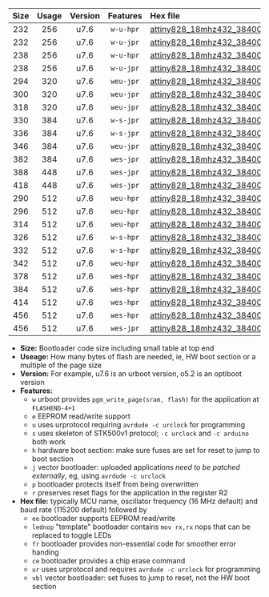 |Size|Usage|Version|Features|Hex file|
|:-:|:-:|:-:|:-:|:--|
|232|256|u7.6|`w-u-hpr`|[attiny828_18mhz432_38400bps_ur.hex](https://raw.githubusercontent.com/stefanrueger/urboot/main/attiny828_18mhz432_38400bps_ur.hex)|
|232|256|u7.6|`w-u-jpr`|[attiny828_18mhz432_38400bps_ur_vbl.hex](https://raw.githubusercontent.com/stefanrueger/urboot/main/attiny828_18mhz432_38400bps_ur_vbl.hex)|
|238|256|u7.6|`w-u-hpr`|[attiny828_18mhz432_38400bps_lednop_ur.hex](https://raw.githubusercontent.com/stefanrueger/urboot/main/attiny828_18mhz432_38400bps_lednop_ur.hex)|
|238|256|u7.6|`w-u-jpr`|[attiny828_18mhz432_38400bps_lednop_ur_vbl.hex](https://raw.githubusercontent.com/stefanrueger/urboot/main/attiny828_18mhz432_38400bps_lednop_ur_vbl.hex)|
|294|320|u7.6|`weu-jpr`|[attiny828_18mhz432_38400bps_ee_ur_vbl.hex](https://raw.githubusercontent.com/stefanrueger/urboot/main/attiny828_18mhz432_38400bps_ee_ur_vbl.hex)|
|300|320|u7.6|`weu-jpr`|[attiny828_18mhz432_38400bps_ee_lednop_ur_vbl.hex](https://raw.githubusercontent.com/stefanrueger/urboot/main/attiny828_18mhz432_38400bps_ee_lednop_ur_vbl.hex)|
|318|320|u7.6|`weu-jpr`|[attiny828_18mhz432_38400bps_ee_lednop_fr_ur_vbl.hex](https://raw.githubusercontent.com/stefanrueger/urboot/main/attiny828_18mhz432_38400bps_ee_lednop_fr_ur_vbl.hex)|
|330|384|u7.6|`w-s-jpr`|[attiny828_18mhz432_38400bps_vbl.hex](https://raw.githubusercontent.com/stefanrueger/urboot/main/attiny828_18mhz432_38400bps_vbl.hex)|
|336|384|u7.6|`w-s-jpr`|[attiny828_18mhz432_38400bps_lednop_vbl.hex](https://raw.githubusercontent.com/stefanrueger/urboot/main/attiny828_18mhz432_38400bps_lednop_vbl.hex)|
|346|384|u7.6|`weu-jpr`|[attiny828_18mhz432_38400bps_ee_lednop_fr_ce_ur_vbl.hex](https://raw.githubusercontent.com/stefanrueger/urboot/main/attiny828_18mhz432_38400bps_ee_lednop_fr_ce_ur_vbl.hex)|
|382|384|u7.6|`wes-jpr`|[attiny828_18mhz432_38400bps_ee_vbl.hex](https://raw.githubusercontent.com/stefanrueger/urboot/main/attiny828_18mhz432_38400bps_ee_vbl.hex)|
|388|448|u7.6|`wes-jpr`|[attiny828_18mhz432_38400bps_ee_lednop_vbl.hex](https://raw.githubusercontent.com/stefanrueger/urboot/main/attiny828_18mhz432_38400bps_ee_lednop_vbl.hex)|
|418|448|u7.6|`wes-jpr`|[attiny828_18mhz432_38400bps_ee_lednop_fr_vbl.hex](https://raw.githubusercontent.com/stefanrueger/urboot/main/attiny828_18mhz432_38400bps_ee_lednop_fr_vbl.hex)|
|290|512|u7.6|`weu-hpr`|[attiny828_18mhz432_38400bps_ee_ur.hex](https://raw.githubusercontent.com/stefanrueger/urboot/main/attiny828_18mhz432_38400bps_ee_ur.hex)|
|296|512|u7.6|`weu-hpr`|[attiny828_18mhz432_38400bps_ee_lednop_ur.hex](https://raw.githubusercontent.com/stefanrueger/urboot/main/attiny828_18mhz432_38400bps_ee_lednop_ur.hex)|
|314|512|u7.6|`weu-hpr`|[attiny828_18mhz432_38400bps_ee_lednop_fr_ur.hex](https://raw.githubusercontent.com/stefanrueger/urboot/main/attiny828_18mhz432_38400bps_ee_lednop_fr_ur.hex)|
|326|512|u7.6|`w-s-hpr`|[attiny828_18mhz432_38400bps.hex](https://raw.githubusercontent.com/stefanrueger/urboot/main/attiny828_18mhz432_38400bps.hex)|
|332|512|u7.6|`w-s-hpr`|[attiny828_18mhz432_38400bps_lednop.hex](https://raw.githubusercontent.com/stefanrueger/urboot/main/attiny828_18mhz432_38400bps_lednop.hex)|
|342|512|u7.6|`weu-hpr`|[attiny828_18mhz432_38400bps_ee_lednop_fr_ce_ur.hex](https://raw.githubusercontent.com/stefanrueger/urboot/main/attiny828_18mhz432_38400bps_ee_lednop_fr_ce_ur.hex)|
|378|512|u7.6|`wes-hpr`|[attiny828_18mhz432_38400bps_ee.hex](https://raw.githubusercontent.com/stefanrueger/urboot/main/attiny828_18mhz432_38400bps_ee.hex)|
|384|512|u7.6|`wes-hpr`|[attiny828_18mhz432_38400bps_ee_lednop.hex](https://raw.githubusercontent.com/stefanrueger/urboot/main/attiny828_18mhz432_38400bps_ee_lednop.hex)|
|414|512|u7.6|`wes-hpr`|[attiny828_18mhz432_38400bps_ee_lednop_fr.hex](https://raw.githubusercontent.com/stefanrueger/urboot/main/attiny828_18mhz432_38400bps_ee_lednop_fr.hex)|
|456|512|u7.6|`wes-hpr`|[attiny828_18mhz432_38400bps_ee_lednop_fr_ce.hex](https://raw.githubusercontent.com/stefanrueger/urboot/main/attiny828_18mhz432_38400bps_ee_lednop_fr_ce.hex)|
|456|512|u7.6|`wes-jpr`|[attiny828_18mhz432_38400bps_ee_lednop_fr_ce_vbl.hex](https://raw.githubusercontent.com/stefanrueger/urboot/main/attiny828_18mhz432_38400bps_ee_lednop_fr_ce_vbl.hex)|

- **Size:** Bootloader code size including small table at top end
- **Useage:** How many bytes of flash are needed, ie, HW boot section or a multiple of the page size
- **Version:** For example, u7.6 is an urboot version, o5.2 is an optiboot version
- **Features:**
  + `w` urboot provides `pgm_write_page(sram, flash)` for the application at `FLASHEND-4+1`
  + `e` EEPROM read/write support
  + `u` uses urprotocol requiring `avrdude -c urclock` for programming
  + `s` uses skeleton of STK500v1 protocol; `-c urclock` and `-c arduino` both work
  + `h` hardware boot section: make sure fuses are set for reset to jump to boot section
  + `j` vector bootloader: uploaded applications *need to be patched externally*, eg, using `avrdude -c urclock`
  + `p` bootloader protects itself from being overwritten
  + `r` preserves reset flags for the application in the register R2
- **Hex file:** typically MCU name, oscillator frequency (16 MHz default) and baud rate (115200 default) followed by
  + `ee` bootloader supports EEPROM read/write
  + `lednop` "template" bootloader contains `mov rx,rx` nops that can be replaced to toggle LEDs
  + `fr` bootloader provides non-essential code for smoother error handing
  + `ce` bootloader provides a chip erase command
  + `ur` uses urprotocol and requires `avrdude -c urclock` for programming
  + `vbl` vector bootloader: set fuses to jump to reset, not the HW boot section
